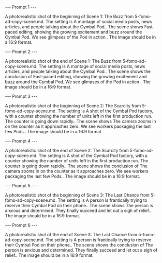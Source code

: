 --- Prompt 1 ---

A photorealistic shot of the beginning of Scene 1: The Buzz from 5-fomo-ad-copy-scene.md.
The setting is A montage of social media posts, news articles, and people talking about the Cymbal Pod..
The scene shows Fast-paced editing, showing the growing excitement and buzz around the Cymbal Pod. We see glimpses of the Pod in action..
The image should be in a 16:9 format.

--- Prompt 2 ---

A photorealistic shot of the end of Scene 1: The Buzz from 5-fomo-ad-copy-scene.md.
The setting is A montage of social media posts, news articles, and people talking about the Cymbal Pod..
The scene shows the conclusion of Fast-paced editing, showing the growing excitement and buzz around the Cymbal Pod. We see glimpses of the Pod in action..
The image should be in a 16:9 format.

--- Prompt 3 ---

A photorealistic shot of the beginning of Scene 2: The Scarcity from 5-fomo-ad-copy-scene.md.
The setting is A shot of the Cymbal Pod factory, with a counter showing the number of units left in the first production run. The counter is going down rapidly..
The scene shows The camera zooms in on the counter as it approaches zero. We see workers packaging the last few Pods..
The image should be in a 16:9 format.

--- Prompt 4 ---

A photorealistic shot of the end of Scene 2: The Scarcity from 5-fomo-ad-copy-scene.md.
The setting is A shot of the Cymbal Pod factory, with a counter showing the number of units left in the first production run. The counter is going down rapidly..
The scene shows the conclusion of The camera zooms in on the counter as it approaches zero. We see workers packaging the last few Pods..
The image should be in a 16:9 format.

--- Prompt 5 ---

A photorealistic shot of the beginning of Scene 3: The Last Chance from 5-fomo-ad-copy-scene.md.
The setting is A person is frantically trying to reserve their Cymbal Pod on their phone..
The scene shows The person is anxious and determined. They finally succeed and let out a sigh of relief..
The image should be in a 16:9 format.

--- Prompt 6 ---

A photorealistic shot of the end of Scene 3: The Last Chance from 5-fomo-ad-copy-scene.md.
The setting is A person is frantically trying to reserve their Cymbal Pod on their phone..
The scene shows the conclusion of The person is anxious and determined. They finally succeed and let out a sigh of relief..
The image should be in a 16:9 format.

